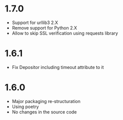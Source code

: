 # 1.7.0

* Support for urllib3 2.X
* Remove support for Python 2.X
* Allow to skip SSL verification using requests library

# 1.6.1

* Fix Depositor including timeout attribute to it 

# 1.6.0

* Major packaging re-structuration
* Using poetry
* No changes in the source code